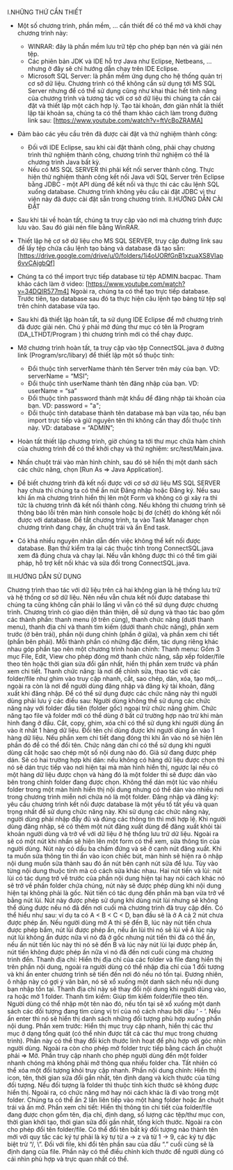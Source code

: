 I.NHỮNG THỨ CẦN THIẾT
  - Một số chương trình, phần mềm, ... cần thiết để có thể mở và khởi
  chạy chương trình này:
      + WINRAR: đây là phần mềm lưu trữ tệp cho phép bạn nén và giải
      nén tệp.
      + Các phiên bản JDK và IDE hỗ trợ Java như Eclipse, Netbeans, ...
      nhưng ở đây sẽ chỉ hướng dẫn chạy trên IDE Eclipse.
      + Microsoft SQL Server: là phần mềm ứng dụng cho hệ thống quản
      trị cơ sở dữ liệu. Chương trình có thể không cần sử dụng tới MS
      SQL Server nhưng để có thể sử dụng cũng như khai thác hết tính
      năng của chương trình và tương tác với cơ sở dữ liệu thì chúng ta
      cần cài đặt và thiết lập một cách hợp lý. Tạo tài khoản, đơn giản
      nhất là thiết lập tài khoản sa, chúng ta có thể tham khảo cách làm
      trong đường link sau:
      [https://www.youtube.com/watch?v=ftVcBoZRAMA]

  - Đảm bảo các yêu cầu trên đã được cài đặt và thử nghiệm thành công:
      + Đối với IDE Eclipse, sau khi cài đặt thành công, phải chạy chương
      trình thử nghiệm thành công, chương trình thử nghiệm có thể là
      chương trình Java bất kỳ.
      + Nếu có MS SQL SERVER thì phải kết nối server thành công. Thực
      hiện thử nghiệm thành công kết nối Java với SQL Server trên
      Eclipse bằng JDBC - một API dùng để kết nối và thực thi các câu
      lệnh SQL xuống database. Chương trình không yêu cầu cài đặt
      JDBC vì thư viện này đã được cài đặt sẵn trong chương trình.
II.HƯỚNG DẪN CÀI ĐẶT

  - Sau khi tải về hoàn tất, chúng ta truy cập vào nơi mà chương trình được lưu vào. Sau đó giải nén file bằng WinRAR.

  - Thiết lập hệ cơ sở dữ liệu cho MS SQL SERVER, truy cập đường link sau để lấy tệp chứa câu lệnh tạo bảng và database đã tạo sẵn:
  [https://drive.google.com/drive/u/0/folders/1i4oUORfGnB1xzuaXS8VIap6vvCAjgbQf]
  - Chúng ta có thể import trực tiếp database từ tệp ADMIN.bacpac. Tham khảo cách làm ở video: [https://www.youtube.com/watch?v=34DQIR577m4]
  Ngoài ra, chúng ta có thể tạo trực tiếp database. Trước tiên, tạo database sau đó ta thực hiện câu lệnh tạo bảng từ tệp sql trên chính database vừa tạo.
  - Sau khi đã thiết lập hoàn tất, ta sử dụng IDE Eclipse để mở chương trình đã được giải nén. Chú ý phải mở đúng thư mục có tên là Program (DA_LTHDT/Program ) thì chương trình mới có thể chạy được.
  - Mở chương trình hoàn tất, ta truy cập vào tệp ConnectSQL.java ở đường link (Program/src/libary) để thiết lập một số thuộc tính:
    + Đổi thuộc tính serverName thành tên Server trên máy của bạn.
  	   VD: serverName = “MSI”;
    + Đổi thuộc tính userName thành tên đăng nhập của bạn.
  	   VD: userName = “sa”
    + Đổi thuộc tính password thành mật khẩu để đăng nhập tài khoản của bạn.
       VD: password = "a";
    + Đổi thuộc tính database thành tên database mà bạn vừa tạo, nếu bạn import trực tiếp và giữ nguyên tên thì không cần thay đổi thuộc tính này.
  	   VD: database = “ADMIN”;
  - Hoàn tất thiết lập chương trình, giờ chúng ta tới thư mục chứa hàm chính của chương trình để có thể khởi chạy và thử nghiệm: src/test/Main.java.
  - Nhấn chuột trái vào màn hình chính, sau đó sẽ hiển thị một danh sách các chức năng, chọn [Run As => Java Application]. 
  - Để biết chương trình đã kết nối được với cơ sở dữ liệu MS SQL SERVER hay chưa thì chúng ta có thể ấn nút Đăng nhập hoặc Đăng ký. Nếu sau khi ấn mà chương trình hiển thị lên một Form và không có gì xảy ra thì tức là chương trình đã kết nối thành công. Nếu không thì chương trình sẽ thông báo lỗi trên màn hình console hoặc bị đơ (chết) do không kết nối được với database. Để tắt chương trình, ta vào Task Manager chọn chương trình đang chạy, ấn chuột trái và ấn End task.
  - Có khá nhiều nguyên nhân dẫn đến việc không thể kết nối được database. Bạn thử kiểm tra lại các thuộc tính trong ConnectSQL.java xem đã đúng chưa và chạy lại. Nếu vẫn không được thì có thể tìm giải pháp, hỗ trợ kết nối khác và sửa đổi trong ConnectSQL.java.

III.HƯỚNG DẪN SỬ DỤNG

Chương trình thao tác với dữ liệu trên cả hai không gian là hệ thống lưu trữ và hệ thống cơ sở dữ liệu. Nên nếu vẫn chưa kết nối được database thì chúng ta cũng không cần phải lo lắng vì vẫn có thể sử dụng được chương trình.
Chương trình có giao diện thân thiện, dễ sử dụng và thao tác bao gồm các thành phần: thanh menu (ở trên cùng), thanh chức năng (dưới thanh menu), thanh địa chỉ và thanh tìm kiếm (dưới thanh chức năng), phần xem trước (ở bên trái), phần nội dung chính (phần ở giữa), và phần xem chi tiết (phần bên phải).
Mỗi thành phần có những đặc điểm, tác dụng riêng khác nhau góp phần tạo nên một chương trình hoàn chỉnh: 
Thanh menu: Gồm 3 mục File, Edit, View cho phép đóng mở thanh chức năng, sắp xếp folder/file theo tên hoặc thời gian sửa đổi gần nhất, hiển thị phần xem trước và phần xem chi tiết.
Thanh chức năng: là nơi để chỉnh sửa, thao tác với các folder/file như ghim vào truy cập nhanh, cắt, sao chép, dán, xóa, tạo mới,... ngoài ra còn là nơi để người dùng đăng nhập và đăng ký tài khoản, đăng xuất khi đăng nhập. Để có thể sử dụng được các chức năng này thì người dùng phải lưu ý các điều sau: 
Người dùng không thể sử dụng các chức năng này với
 	 folder đầu tiên (folder gốc) ngoại trừ chức năng ghim. 
Chức năng tạo file và folder mới có thể dùng ở bất cứ trường hợp nào trừ khi màn hình đang ở đầu. 
Cắt, copy, ghim, xóa chỉ có thể sử dụng khi người dùng ấn vào ít nhất 1 hàng dữ liệu. 
Đổi tên chỉ dùng được khi người dùng ấn vào 1 hàng dữ liệu. Nếu phần xem chi tiết đang đóng thì khi ấn vào nó sẽ hiện lên phần đó để có thể đổi tên. 
Chức năng dán chỉ có thể sử dụng khi người dùng cắt hoặc sao chép một số nội dung nào đó. Giả sử đang được phép dán. Sẽ có hai trường hợp khi dán: nếu không có hàng dữ liệu được chọn thì nó sẽ dán trực tiếp vào nơi hiện tại mà màn hình hiển thị, ngược lại nếu có một hàng dữ liệu được chọn và hàng đó là một folder thì sẽ được dán vào bên trong chính folder đang được chọn. Không thể dán một lúc vào nhiều folder trong một màn hình hiển thị nội dung nhưng có thể dán vào nhiều nơi trong chương trình miễn nơi chứa nó là một folder.
Đăng nhập và đăng ký: yêu cầu chương trình kết nối được database là một yếu tố tất yếu và quan trọng nhất để sử dụng chức năng này. Khi sử dụng các chức năng này, người dùng phải nhập đầy đủ và đúng các thông tin thì mới hợp lệ.
Khi người dùng đăng nhập, sẽ có thêm một nút đăng xuất dùng để đăng xuất khỏi tài khoản người dùng và trở về với dữ liệu ở hệ thống lưu trữ dữ liệu. 
Ngoài ra sẽ có một nút khi nhấn sẽ hiện lên một form có thể xem, sửa thông tin của người dùng. Nút này có dấu ba chấm đứng và sẽ ở cạnh nút đăng xuất. Khi ta muốn sửa thông tin thì ấn vào icon chiếc bút, màn hình sẽ hiện ra ô nhập nội dung muốn sửa thành sau đó ấn nút bên cạnh nút sửa để lưu. Tùy vào từng nội dung thuộc tính mà có cách sửa khác nhau. 
Hai nút tiến và lùi: nút lùi có tác dụng trở về trước của phần nội dung hiện tại hay nói cách khác nó sẽ trở về phần folder chứa chúng, nút này sẽ được phép dùng khi nội dung hiện tại không phải là gốc. Nút tiến có tác dụng đến phần mà bạn vừa trở về bằng nút lùi. Nút này được phép sử dụng khi dùng nút lùi nhưng sẽ không thể dùng được nếu nó đã đến nơi cuối mà chương trình đã truy cập đến. 
Có thể hiểu như sau: ví dụ ta có A < B < C < D, ban đầu sẽ là ở A cả 2 nút chưa được phép ấn. Nếu người dùng mở A thì sẽ đến B, lúc này nút tiến chưa được phép bấm, nút lùi được phép ấn, nếu ấn lùi thì nó sẽ lùi về A lúc này nút lùi không ấn được nữa vì nó đã ở gốc nhưng nút tiến thì đã có thể ấn, nếu ấn nút tiến lúc này thì nó sẽ đến B và lúc này nút lùi lại được phép ấn, nút tiến không được phép ấn nữa vì nó đã đến nơi cuối cùng mà chương trình đến.
Thanh địa chỉ: Hiển thị địa chỉ của các folder và file đang hiển thị trên phần nội dung, ngoài ra người dùng có thể nhập địa chỉ của 1 đối tượng và khi ấn enter chương trình sẽ tiến đến nơi đó nếu nó tồn tại. Đương nhiên, ô nhập này có gợi ý văn bản, nó sẽ xổ xuống một danh sách nếu nội dung bạn nhập tồn tại. Thanh địa chỉ này sẽ thay đổi nội dung khi người dùng vào, ra hoặc mở 1 folder.
Thanh tìm kiếm: Giúp tìm kiếm folder/file theo tên. Người dùng có thể nhập một tên nào đó, nếu tồn tại sẽ xổ xuống một danh sách các đối tượng đang tìm cùng vị trí của nó cách nhau bởi dấu  ‘ - ‘. Nếu ấn enter thì nó sẽ hiển thị danh sách những đối tượng phù hợp xuống phần nội dung. 
Phần xem trước: Hiển thị mục truy cập nhanh, hiển thị các thư mục ở dạng tổng quát (có thể nhìn được tất cả các thư mục trong chương trình). Phần này có thể thay đổi kích thước linh hoạt để phù hợp với góc nhìn người dùng. Ngoài ra còn cho phép mở folder trực tiếp bằng cách ấn chuột phải => Mở. Phần truy cập nhanh cho phép người dùng đến một folder nhanh chóng mà không phải mở thông qua nhiều folder cha. Tất nhiên có thể xóa một đối tượng khỏi truy cập nhanh.
Phần nội dung chính: Hiển thị icon, tên, thời gian sửa đổi gần nhất, tên định dạng và kích thước của từng đối tượng. Nếu đối tượng là folder thì thuộc tính kích thước sẽ không được hiển thị. Ngoài ra, có chức năng mở hay nói cách khác là đi vào trong một folder. Chúng ta có thể ấn 2 lần liên tiếp vào một hàng folder hoặc ấn chuột trái và ấn mở. 
Phần xem chi tiết: Hiển thị thông tin chi tiết của folder/file đang được chọn gồm tên, địa chỉ, định dạng, số lượng các tệp/thư mục con, thời gian khởi tạo, thời gian sửa đổi gần nhất, tổng kích thước. Ngoài ra còn cho phép đổi tên folder/file. Có thể đổi tên bất kỳ đối tượng nào thành tên mới với quy tắc các ký tự phải là ký tự từ a -> z và từ 1 -> 9, các ký tự đặc biệt trừ “/, \”. Đối với file, khi đổi tên phần sau của dấu “.” cuối cùng sẽ là định dạng của file. Phần này có thể điều chỉnh kích thước để người dùng có cái nhìn phù hợp và trực quan nhất có thể. 
